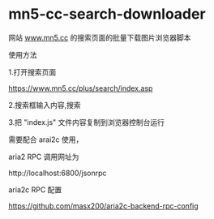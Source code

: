 # mn5-cc-search-downloader

网站 www.mn5.cc 的搜索页面的批量下载图片浏览器脚本

使用方法

1.打开搜索页面

https://www.mn5.cc/plus/search/index.asp

2.搜索框输入内容,搜索

3.把 "index.js" 文件内容复制到浏览器控制台运行

需要配合 arai2c 使用，

aria2 RPC 调用网址为

http://localhost:6800/jsonrpc

aria2c RPC 配置

https://github.com/masx200/aria2c-backend-rpc-config
